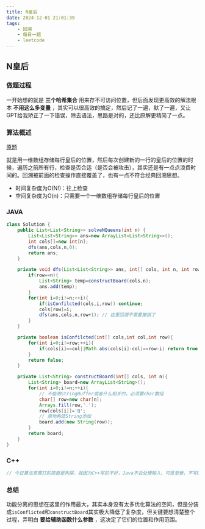 ```yaml
---
title: N皇后
date: 2024-12-01 21:01:39
tags:
    - 回溯
    - 每日一题
    - leetcode
---
```


<script type="text/javascript"
src="http://cdn.mathjax.org/mathjax/latest/MathJax.js?config=TeX-AMS-MML_HTMLorMML">
</script>


## N皇后
### 做题过程
一开始想的就是 **三个哈希集合** 用来存不可访问位置，但后面发现更高效的解法根本 **不用这么多变量** ，其实可以很高效的搞定，然后记了一遍，默了一遍，又让GPT给我矫正了一下错误，除去语法，思路是对的，还比原解更精简了一点。

### 算法概述
[原题](https://leetcode.cn/problems/n-queens/description/)

就是用一维数组存储每行皇后的位置，然后每次创建新的一行的皇后的位置的时候，遍历之前所有行，检查是否合适（是否会被攻击），其实还是有一点点浪费时间的。回溯被前面的检查操作直接覆盖了，也有一点不符合经典回溯思想。
- 时间复杂度为O(N!)：往上检查
- 空间复杂度为O(n)：只需要一个一维数组存储每行皇后的位置

### JAVA
```java
class Solution {
    public List<List<String>> solveNQueens(int n) {
        List<List<String>> ans=new ArrayList<List<String>>();
        int cols[]=new int[n];
        dfs(ans,cols,n,0);
        return ans;
    }

    private void dfs(List<List<String>> ans, int[] cols, int n, int row){
        if(row==n){
            List<String> temp=constructBoard(cols,n);
            ans.add(temp);
        }
        for(int i=0;i!=n;++i){
            if(isConfilcted(cols,i,row)) continue;
            cols[row]=i;
            dfs(ans,cols,n,row+1); // 这里回溯不需要撤销了
        }
    }

    private boolean isConfilcted(int[] cols,int col,int row){
        for(int i=0;i!=row;++i){
            if(cols[i]==col||Math.abs(cols[i]-col)==row-i) return true;
        }
        return false;
    }

    private List<String> constructBoard(int[] cols, int n){
        List<String> board=new ArrayList<String>();
        for(int i=0;i!=n;++i){
            // 不能用StringBuffer或者什么相关的，必须要char数组
            char[] row=new char[n];
            Arrays.fill(row,'.');
            row[cols[i]]='Q';
            // 原地构造String添加
            board.add(new String(row));
        }
        return board;
    }
}
```

### C++
```c++
// 今日算法竞赛打的简直是狗屎，就因为C++写的不好，Java不会处理输入，可恶至极，不写C++了
```

### 总结
功能分离的思想在这里的作用最大，其实本身没有太多优化算法的空间，但是分装成`isConflicted`和`constructBoard`其实极大降低了复杂度，但关键要想清楚整个过程，弄明白 **要给辅助函数什么参数** ，这决定了它们的位置和作用范围。